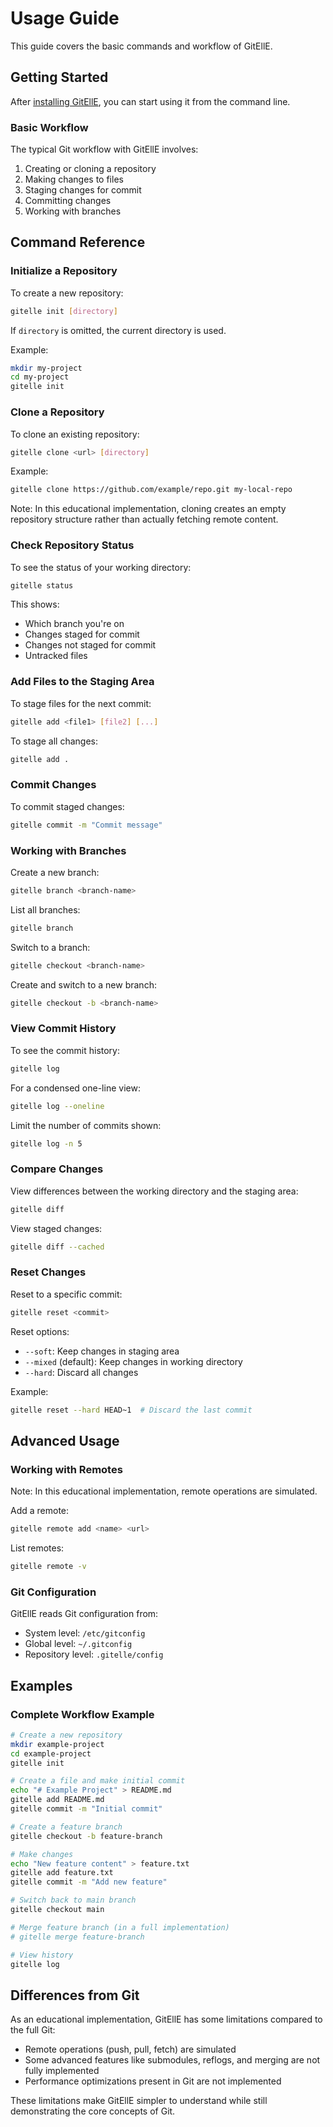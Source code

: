 # Usage Guide

This guide covers the basic commands and workflow of GitEllE.

## Getting Started

After [installing GitEllE](installation.md), you can start using it from the command line.

### Basic Workflow

The typical Git workflow with GitEllE involves:

1. Creating or cloning a repository
2. Making changes to files
3. Staging changes for commit
4. Committing changes
5. Working with branches

## Command Reference

### Initialize a Repository

To create a new repository:

```bash
gitelle init [directory]
```

If `directory` is omitted, the current directory is used.

Example:

```bash
mkdir my-project
cd my-project
gitelle init
```

### Clone a Repository

To clone an existing repository:

```bash
gitelle clone <url> [directory]
```

Example:

```bash
gitelle clone https://github.com/example/repo.git my-local-repo
```

Note: In this educational implementation, cloning creates an empty repository structure rather than actually fetching remote content.

### Check Repository Status

To see the status of your working directory:

```bash
gitelle status
```

This shows:

-   Which branch you're on
-   Changes staged for commit
-   Changes not staged for commit
-   Untracked files

### Add Files to the Staging Area

To stage files for the next commit:

```bash
gitelle add <file1> [file2] [...]
```

To stage all changes:

```bash
gitelle add .
```

### Commit Changes

To commit staged changes:

```bash
gitelle commit -m "Commit message"
```

### Working with Branches

Create a new branch:

```bash
gitelle branch <branch-name>
```

List all branches:

```bash
gitelle branch
```

Switch to a branch:

```bash
gitelle checkout <branch-name>
```

Create and switch to a new branch:

```bash
gitelle checkout -b <branch-name>
```

### View Commit History

To see the commit history:

```bash
gitelle log
```

For a condensed one-line view:

```bash
gitelle log --oneline
```

Limit the number of commits shown:

```bash
gitelle log -n 5
```

### Compare Changes

View differences between the working directory and the staging area:

```bash
gitelle diff
```

View staged changes:

```bash
gitelle diff --cached
```

### Reset Changes

Reset to a specific commit:

```bash
gitelle reset <commit>
```

Reset options:

-   `--soft`: Keep changes in staging area
-   `--mixed` (default): Keep changes in working directory
-   `--hard`: Discard all changes

Example:

```bash
gitelle reset --hard HEAD~1  # Discard the last commit
```

## Advanced Usage

### Working with Remotes

Note: In this educational implementation, remote operations are simulated.

Add a remote:

```bash
gitelle remote add <name> <url>
```

List remotes:

```bash
gitelle remote -v
```

### Git Configuration

GitEllE reads Git configuration from:

-   System level: `/etc/gitconfig`
-   Global level: `~/.gitconfig`
-   Repository level: `.gitelle/config`

## Examples

### Complete Workflow Example

```bash
# Create a new repository
mkdir example-project
cd example-project
gitelle init

# Create a file and make initial commit
echo "# Example Project" > README.md
gitelle add README.md
gitelle commit -m "Initial commit"

# Create a feature branch
gitelle checkout -b feature-branch

# Make changes
echo "New feature content" > feature.txt
gitelle add feature.txt
gitelle commit -m "Add new feature"

# Switch back to main branch
gitelle checkout main

# Merge feature branch (in a full implementation)
# gitelle merge feature-branch

# View history
gitelle log
```

## Differences from Git

As an educational implementation, GitEllE has some limitations compared to the full Git:

-   Remote operations (push, pull, fetch) are simulated
-   Some advanced features like submodules, reflogs, and merging are not fully implemented
-   Performance optimizations present in Git are not implemented

These limitations make GitEllE simpler to understand while still demonstrating the core concepts of Git.
